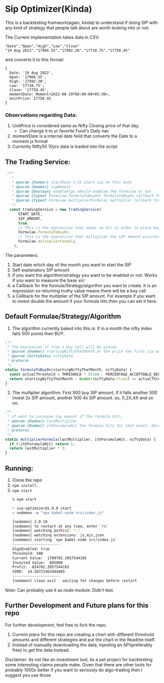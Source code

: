 # Sip Optimizer(Kinda)

This is a backtesting framwork(again, kinda) to understand if doing SIP with any kind of strategy that people talk about are worth looking into or not.

The Current implementation takes data in CSV:
```
"Date","Open","High","Low","Close"
"19 Aug 2022","17966.55","17992.20","17710.75","17758.45"
```
and converts it to this format:
```
{                     
  Date: '19 Aug 2022',
  Open: '17966.55',   
  High: '17992.20',   
  Low: '17710.75',    
  Close: '17758.45',  
  momentDate: Moment<2022-08-19T00:00:00+05:30>,   
  UnitPrice: 17758.45 
}
```
### Observations regarding Data:
1. UnitPrice is considered same as Nifty Closing price of that day.
    * Can change it to ur favorite Fund's Daily nav
2. momentDate is a internal date feild that converts the Date to a moment.js format
3. Currently Nifty50 10yrs data is loaded into the script

## The Trading Service:
```js
 /**
   *
   * @param {Number} startDate 1-31 start sip on this date
   * @param {Number} sipAmount
   * @param {Boolean} enableAlgo should enabled the formulae or not
   * @param {typeof Formulae.formulaToBuyOn} formulaToBuyOn callback function
   * @param {typeof Formulae.multiplierFormula} multiplier callback function
   */
  const tradingService = new TradingService(
      START_DATE,
      SIP_AMOUNT,
      true,
      // THis is the expression that needs to hit in order to place buy order
      Formulae.formulaToBuyOn,
      // This is the expression that multiplies the SIP amount according to the last multiplier and how many times the formula hit in a month
      Formulae.multiplierFormula,
    );
```
The parameters:
1. Start date which day of the month you want to start the SIP
2. Self explanatory SIP amount
3. if you want the algorithm/strategy you want to be enabled or not. Works if you want to measure the base xirr
4. a Callback for the formula/Strategy/algorthm you want to create. It is an expression so returning truthy value means there will be a buy call
5. a Callback for the multiplier of the SIP amount. For example if you want to invest double the amount if your formula hits then you can set it here.

## Default Formulae/Strategy/Algorithm
1. The algorithm currently baked into this is: if in a month the nifty index falls 500 points then BUY.
  ```js
  /**
   * The expression if true a buy call will be placed
   * @param {Number} startingNiftyThatMonth at the price the first sip was bought
   * @param {NiftyData} niftyData
   * @returns
   */
  static formulaToBuyOn(startingNiftyThatMonth, niftyData) {
    const actualThreshold = THRESHOLD * ((100 - PERCENTAGE_ACCEPTABLE_DELTA) / 100);
    return startingNiftyThatMonth - Number(niftyData.Close) >= actualThreshold;
  }
  ```
2. The multiplier algorithm: First 500 buy SIP amount, if it falls another 500 invest 2x SIP amount, another 500 4x SIP amount. so, X,2X,4X and so on.
  ```js
  /**
   * if want to increase sip amount if the formula hits
   * @param {Number} lastMultiplier
   * @param {Number} ithForumulaHit the formula hits for that month. Zero based. So the first Hit will be zero.
   * @returns
   */
  static multiplierFormula(lastMultiplier, ithForumulaHit, niftyData) {
    if (!ithForumulaHit) return 1;
    return lastMultiplier * 2;
  }
  ```

## Running:
1. Clone the repo
2. `npm install`.
3. `npm start`
    ```sh
    % npm start

    > sip-optimizer@1.0.0 start
    > nodemon -x "npx babel-node src/index.js"

    [nodemon] 2.0.19
    [nodemon] to restart at any time, enter `rs`
    [nodemon] watching path(s): *.*
    [nodemon] watching extensions: js,mjs,json
    [nodemon] starting `npx babel-node src/index.js`
    ----------------------
    AlgoEnabled: true
    Threshold: 500
    Current Value:  1709702.3957544165
    Invested Value:  885000
    Profit:  824702.3957544165
    XIRR:  14.58731463444985
    ----------------------
    [nodemon] clean exit - waiting for changes before restart
    ```
*Note*: Can probably use it as node module. Didn't test.

## Further Development and Future plans for this repo
For further development, feel free to fork the repo. 
1. Current plans for this repo are creating a chart with different threshold amounts and different strategies and put the chart in the Readme itself.
2. Instead of manually downloading the data, injesting an API(preferably free) to get the data instead.


Disclaimer: Its not like an investment tool, its a pet project for backtesting some interesting claims people make. Given that there are other tools for probably 1000x better if you want to seriously do algo-trading then I suggest you use those.